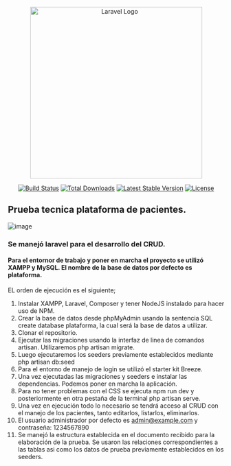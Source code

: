 <p align="center"><a href="https://laravel.com" target="_blank"><img src="https://raw.githubusercontent.com/laravel/art/master/logo-lockup/5%20SVG/2%20CMYK/1%20Full%20Color/laravel-logolockup-cmyk-red.svg" width="400" alt="Laravel Logo"></a></p>

<p align="center">
<a href="https://github.com/laravel/framework/actions"><img src="https://github.com/laravel/framework/workflows/tests/badge.svg" alt="Build Status"></a>
<a href="https://packagist.org/packages/laravel/framework"><img src="https://img.shields.io/packagist/dt/laravel/framework" alt="Total Downloads"></a>
<a href="https://packagist.org/packages/laravel/framework"><img src="https://img.shields.io/packagist/v/laravel/framework" alt="Latest Stable Version"></a>
<a href="https://packagist.org/packages/laravel/framework"><img src="https://img.shields.io/packagist/l/laravel/framework" alt="License"></a>
</p>

## Prueba tecnica plataforma de pacientes.
![image](https://github.com/user-attachments/assets/f73796f3-48ac-400b-a46f-2321e653aaae)


### Se manejó laravel para el desarrollo del CRUD.
#### Para el entornor de trabajo y poner en marcha el proyecto se utilizó XAMPP y MySQL. El nombre de la base de datos por defecto es plataforma.

EL orden de ejecución es el siguiente;

1. Instalar XAMPP, Laravel, Composer y tener NodeJS instalado para hacer uso de NPM.
2. Crear la base de datos desde phpMyAdmin usando la sentencia SQL create database plataforma, la cual será la base de datos a utilizar.
3. Clonar el repositorio.
4. Ejecutar las migraciones usando la interfaz de linea de comandos artisan. Utilizaremos php artisan migrate.
5. Luego ejecutaremos los seeders previamente establecidos mediante php artisan db:seed
6. Para el entorno de manejo de login se utilizó el starter kit Breeze.
7. Una vez ejecutadas las migraciones y seeders e instalar las dependencias. Podemos poner en marcha la aplicación.
8. Para no tener problemas con el CSS se ejecuta npm run dev y posteriormente en otra pestaña de la terminal php artisan serve.
9. Una vez en ejecución todo lo necesario se tendrá acceso al CRUD con el manejo de los pacientes, tanto editarlos, listarlos, eliminarlos.
10. El usuario administrador por defecto es admin@example.com y contraseña: 1234567890
11. Se manejó la estructura establecida en el documento recibido para la elaboración de la prueba. Se usaron las relaciones correspondientes a las tablas asi como los datos de prueba previamente establecidos en los seeders.


